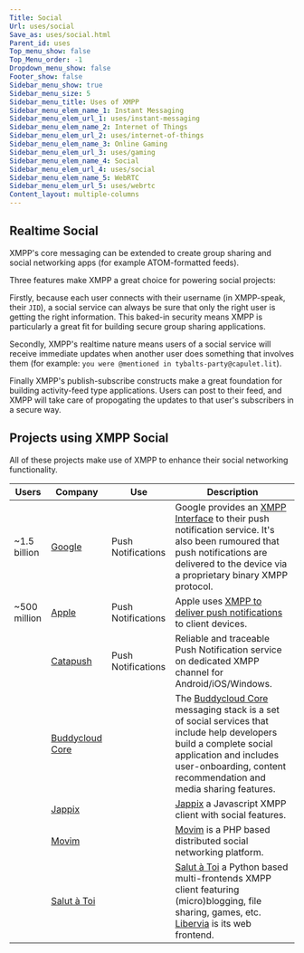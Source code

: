 ```yaml
---
Title: Social
Url: uses/social
Save_as: uses/social.html
Parent_id: uses
Top_menu_show: false
Top_Menu_order: -1
Dropdown_menu_show: false
Footer_show: false
Sidebar_menu_show: true
Sidebar_menu_size: 5
Sidebar_menu_title: Uses of XMPP
Sidebar_menu_elem_name_1: Instant Messaging
Sidebar_menu_elem_url_1: uses/instant-messaging
Sidebar_menu_elem_name_2: Internet of Things
Sidebar_menu_elem_url_2: uses/internet-of-things
Sidebar_menu_elem_name_3: Online Gaming
Sidebar_menu_elem_url_3: uses/gaming
Sidebar_menu_elem_name_4: Social
Sidebar_menu_elem_url_4: uses/social
Sidebar_menu_elem_name_5: WebRTC
Sidebar_menu_elem_url_5: uses/webrtc
Content_layout: multiple-columns
---
```


## Realtime Social

XMPP's core messaging can be extended to create group sharing and social networking apps (for example ATOM-formatted feeds).

Three features make XMPP a great choice for powering social projects:

Firstly, because each user connects with their username (in XMPP-speak, their `JID`), a social service can always be sure that only the right user is getting the right information. This baked-in security means XMPP is particularly a great fit for building secure group sharing applications.  

Secondly, XMPP's realtime nature means users of a social service will receive immediate updates when another user does something that involves them (for example: `you were @mentioned in tybalts-party@capulet.lit`).

Finally XMPP's publish-subscribe constructs make a great foundation for building activity-feed type applications. Users can post to their feed, and XMPP will take care of propogating the updates to that user's subscribers in a secure way.

## Projects using XMPP Social

All of these projects make use of XMPP to enhance their social networking functionality.

| Users        | Company                                      | Use                | Description                            |
|--------------|----------------------------------------------|--------------------|----------------------------------------|
| ~1.5 billion | [Google](https://google.com)                 | Push Notifications | Google provides an [XMPP Interface](https://developers.google.com/cloud-messaging/server) to their push notification service. It's also been rumoured that push notifications are delivered to the device via a proprietary binary XMPP protocol. | 
| ~500 million | [Apple](http://apple.com)                    | Push Notifications | Apple uses [XMPP to deliver push notifications](https://www.quora.com/What-technology-does-the-iOS-Apple-Push-Notification-Service-APNS-use-to-maintain-a-persistent-connection-with-each-device-to-receive-such-fast-push-notifications) to client devices. |
|              | [Catapush](http://catapush.com)              | Push Notifications | Reliable and traceable Push Notification service on dedicated XMPP channel for Android/iOS/Windows. |
|              | [Buddycloud Core](http://buddycloud.com/core)|                    | The [Buddycloud Core](http://buddycloud.com/core) messaging stack is a set of social services that include help developers build a complete social application and includes user-onboarding, content recommendation and media sharing features. |
|              | [Jappix](https://jappix.org)                 |                    | [Jappix](https://jappix.org) a Javascript XMPP client with social features. |
|              | [Movim](https://movim.eu/)                   |                    | [Movim](https://movim.eu/) is a PHP based distributed social networking platform. |
|              | [Salut à Toi](http://salut-a-toi.org)        |                    | [Salut à Toi](http://salut-a-toi.org) a Python based multi-frontends XMPP client featuring (micro)blogging, file sharing, games, etc. [Libervia](https://libervia.org) is its web frontend. |

